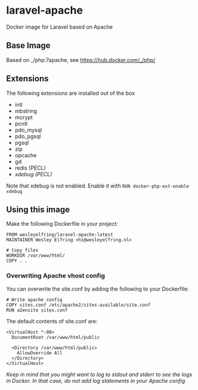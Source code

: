# laravel-apache
Docker image for Laravel based on Apache

## Base Image
Based on _/php:7apache, see https://hub.docker.com/_/php/

## Extensions
The following extensions are installed out of the box

- intl
- mbstring
- mcrypt
- pcntl
- pdo_mysql
- pdo_pgsql
- pgsql
- zip
- opcache
- gd
- redis (PECL)
- *xdebug (PECL)*

Note that xdebug is not enabled. Enable it with `RUN docker-php-ext-enable xdebug`

## Using this image
Make the following Dockerfile in your project:
```
FROM wesleyelfring/laravel-apache:latest
MAINTAINER Wesley Elfring <hi@wesleyelfring.nl>

# Copy files
WORKDIR /var/www/html/
COPY . .

```

### Overwriting Apache vhost config

You can overwrite the site.conf by adding the following to your Dockerfile:
```
# Write apache config
COPY sites.conf /etc/apache2/sites-available/site.conf
RUN a2ensite sites.conf
```
The default contents of site.conf are:
```
<VirtualHost *:80>
  DocumentRoot /var/www/html/public

  <Directory /var/www/html/public>
    AllowOverride All
  </Directory>
</VirtualHost>
```

*Keep in mind that you might want to log to stdout and stderr to see the logs in Docker. In that case, do not add log statements in your Apache config*
